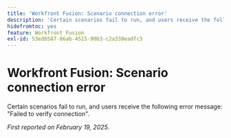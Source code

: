 ```yaml
---
title: 'Workfront Fusion: Scenario connection error'
description: 'Certain scenarios fail to run, and users receive the following error message: "Failed to verify connection".'
hidefromtoc: yes
feature: Workfront Fusion
exl-id: 53edb587-86ab-4515-90b3-c2a338eadfc3
---
```

# Workfront Fusion: Scenario connection error

Certain scenarios fail to run, and users receive the following error message: "Failed to verify connection".

_First reported on February 19, 2025._
